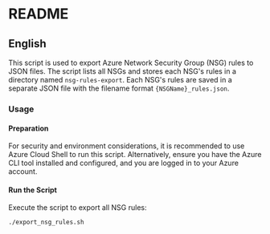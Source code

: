 # README

## English

This script is used to export Azure Network Security Group (NSG) rules to JSON files. The script lists all NSGs and stores each NSG's rules in a directory named `nsg-rules-export`. Each NSG's rules are saved in a separate JSON file with the filename format `{NSGName}_rules.json`.

### Usage

#### Preparation
For security and environment considerations, it is recommended to use Azure Cloud Shell to run this script. Alternatively, ensure you have the Azure CLI tool installed and configured, and you are logged in to your Azure account.

#### Run the Script
Execute the script to export all NSG rules:
```bash
./export_nsg_rules.sh
